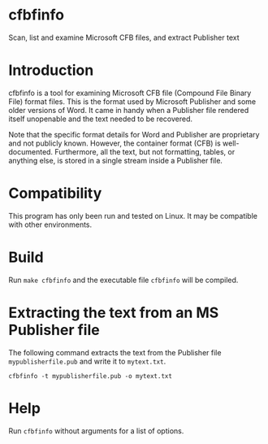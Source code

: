 # cfbfinfo
Scan, list and examine Microsoft CFB files, and extract Publisher text

# Introduction
cfbfinfo is a tool for examining Microsoft CFB file (Compound File Binary File) format files. This is the format used by Microsoft Publisher and some older versions of Word. It came in handy when a Publisher file rendered itself unopenable and the text needed to be recovered.

Note that the specific format details for Word and Publisher are proprietary and not publicly known. However, the container format (CFB) is well-documented. Furthermore, all the text, but not formatting, tables, or anything else, is stored in a single stream inside a Publisher file.

# Compatibility
This program has only been run and tested on Linux. It may be compatible with other environments.

# Build
Run `make cfbfinfo` and the executable file `cfbfinfo` will be compiled.

# Extracting the text from an MS Publisher file

The following command extracts the text from the Publisher file `mypublisherfile.pub` and write it to `mytext.txt`.

```
cfbfinfo -t mypublisherfile.pub -o mytext.txt
```

# Help
Run `cfbfinfo` without arguments for a list of options.
